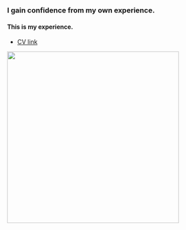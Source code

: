 ### I gain confidence from my own experience.
#### This is my experience.
- [CV link](https://drive.google.com/file/d/1s3OoFImEtFsONVI0qwVFK5G2W3XZqgBV/view?usp=sharing)

  
<img src="https://github.com/user-attachments/assets/5d629d43-004b-4add-aa2e-e0bd45c20267" width="400">
